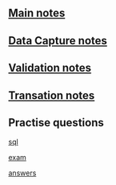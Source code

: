 ## [Main notes](https://github.com/JachymT/a-level-cs-blog/tree/main/Computer%20Systems/1.3/1.3.2/notesDatabases.md)

## [Data Capture notes](https://github.com/JachymT/a-level-cs-blog/tree/main/Computer%20Systems/1.3/1.3.2/Data%20Capture.pdf)

## [Validation notes](https://github.com/JachymT/a-level-cs-blog/tree/main/Computer%20Systems/1.3/1.3.2/notesValidation.md)

## [Transation notes](https://github.com/JachymT/a-level-cs-blog/tree/main/Computer%20Systems/1.3/1.3.2/notesTransaction.md)

## Practise questions
[sql](https://github.com/JachymT/a-level-cs-blog/tree/main/Computer%20Systems/1.3/1.3.2/notesSQL.md)

[exam](https://github.com/JachymT/a-level-cs-blog/tree/main/Computer%20Systems/1.3/1.3.2/Databases%20Exam%20Practice%20Q.pdf)

[answers](https://github.com/JachymT/a-level-cs-blog/tree/main/Computer%20Systems/1.3/1.3.2/Database%20Exam%20Practise%20My%20Answers.pdf)
